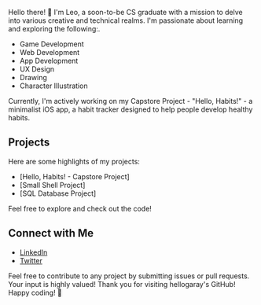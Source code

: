 Hello there! 👋 I'm Leo, a soon-to-be CS graduate with a mission to delve into various creative and technical realms. I'm passionate about learning and exploring the following:.

- Game Development
- Web Development
- App Development
- UX Design
- Drawing
- Character Illustration

Currently, I'm actively working on my Capstore Project - "Hello, Habits!" - a minimalist iOS app, a habit tracker designed to help people develop healthy habits. 

## Projects

Here are some highlights of my projects:

- [Hello, Habits! - Capstore Project]
- [Small Shell Project]
- [SQL Database Project]

Feel free to explore and check out the code!

## Connect with Me

- [LinkedIn](https://www.linkedin.com/in/hellogaray/)
- [Twitter](https://twitter.com/hellogaray)

Feel free to contribute to any project by submitting issues or pull requests. Your input is highly valued!
Thank you for visiting hellogaray's GitHub! Happy coding! 🚀

